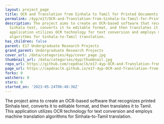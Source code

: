 ```yaml
---
layout: project_page
title: OCR and Translation from Sinhala to Tamil for Printed Documents
permalink: /4yp/e17/OCR-and-Translation-from-Sinhala-to-Tamil-for-Printed-Documents/
description: The project aims to create an OCR-based software that recognizes printed
  Sinhala text, converts it to editable format, and then translates it to Tamil. This
  application utilizes OCR technology for text conversion and employs machine translation
  algorithms for Sinhala-to-Tamil translation.
has_children: false
parent: E17 Undergraduate Research Projects
grand_parent: Undergraduate Research Projects
cover_url: /data/categories/4yp/cover_page.jpg
thumbnail_url: /data/categories/4yp/thumbnail.jpg
repo_url: https://github.com/cepdnaclk/e17-4yp-OCR-and-Translation-from-Sinhala-to-Tamil-for-Printed-Documents
page_url: https://cepdnaclk.github.io/e17-4yp-OCR-and-Translation-from-Sinhala-to-Tamil-for-Printed-Documents
forks: 0
watchers: 0
stars: 0
started_on: '2023-05-24T06:40:36Z'
---
```


The project aims to create an OCR-based software that recognizes printed Sinhala text, converts it to editable format, and then translates it to Tamil. This application utilizes OCR technology for text conversion and employs machine translation algorithms for Sinhala-to-Tamil translation.